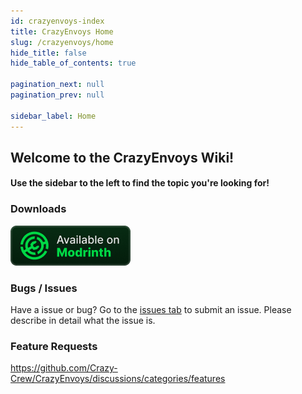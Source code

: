 ```yaml
---
id: crazyenvoys-index
title: CrazyEnvoys Home
slug: /crazyenvoys/home
hide_title: false
hide_table_of_contents: true

pagination_next: null
pagination_prev: null

sidebar_label: Home
---
```

## Welcome to the CrazyEnvoys Wiki!
#### Use the sidebar to the left to find the topic you're looking for!

### Downloads
<a href="https://modrinth.com/user/plugin/crazyenvoys">
<img src="https://raw.githubusercontent.com/intergrav/devins-badges/v3/assets/cozy/available/modrinth_64h.png"/>
</a>

### Bugs / Issues
Have a issue or bug? Go to the [issues tab](https://github.com/Crazy-Crew/CrazyEnvoys/issues) to submit an issue. Please describe in detail what the issue is.

### Feature Requests
https://github.com/Crazy-Crew/CrazyEnvoys/discussions/categories/features